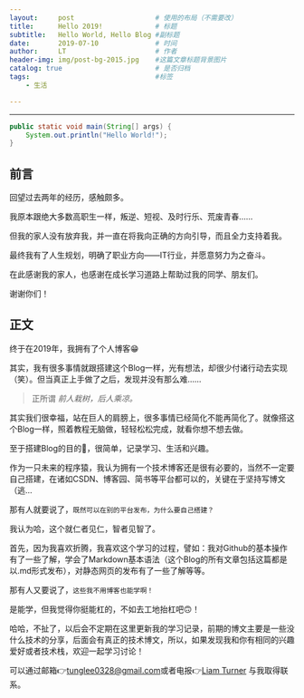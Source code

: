 ```yaml
---
layout:     post                    # 使用的布局（不需要改）
title:      Hello 2019!             # 标题 
subtitle:   Hello World, Hello Blog #副标题
date:       2019-07-10              # 时间
author:     LT                      # 作者
header-img: img/post-bg-2015.jpg    #这篇文章标题背景图片
catalog: true                       # 是否归档
tags:                               #标签
    - 生活

---
```


------



```java
public static void main(String[] args) {
	System.out.println("Hello World!");
}
```



## 前言

回望过去两年的经历，感触颇多。

我原本跟绝大多数高职生一样，叛逆、短视、及时行乐、荒废青春……

但我的家人没有放弃我，并一直在将我向正确的方向引导，而且全力支持着我。

最终我有了人生规划，明确了职业方向——IT行业，并愿意努力为之奋斗。

在此感谢我的家人，也感谢在成长学习道路上帮助过我的同学、朋友们。

谢谢你们！

## 正文

终于在2019年，我拥有了个人博客😁

其实，我有很多事情就跟搭建这个Blog一样，光有想法，却很少付诸行动去实现（笑）。但当真正上手做了之后，发现并没有那么难……

> 正所谓 *前人栽树，后人乘凉。*

其实我们很幸福，站在巨人的肩膀上，很多事情已经简化不能再简化了。就像搭这个Blog一样，照着教程无脑做，轻轻松松完成，就看你想不想去做。

至于搭建Blog的目的🧐，很简单，记录学习、生活和兴趣。

作为一只未来的程序猿，我认为拥有一个技术博客还是很有必要的，当然不一定要自己搭建，在诸如CSDN、博客园、简书等平台都可以的，关键在于坚持写博文（逃…

那有人就要说了，`既然可以在别的平台发布，为什么要自己搭建？`

我认为哈，这个就仁者见仁，智者见智了。

首先，因为我喜欢折腾，我喜欢这个学习的过程，譬如：我对Github的基本操作有了一些了解，学会了Markdown基本语法（这个Blog的所有文章包括这篇都是以.md形式发布），对静态网页的发布有了一些了解等等。

那有人又要说了，`这些我不用博客也能学啊！`

是能学，但我觉得你挺能杠的，不如去工地抬杠吧🙃！



哈哈，不扯了，以后会不定期在这里更新我的学习记录，前期的博文主要是一些没什么技术的分享，后面会有真正的技术博文，所以，如果发现我和你有相同的兴趣爱好或者技术栈，欢迎一起学习讨论！

可以通过邮箱👉[tunglee0328@gmail.com](tunglee0328@gmail.com)或者电报👉[Liam Turner](https://t.me/LiamTurner) 与我取得联系。

